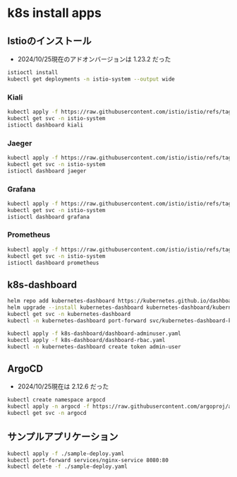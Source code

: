 # k8s install apps
## Istioのインストール
- 2024/10/25現在のアドオンバージョンは 1.23.2 だった
```bash
istioctl install
kubectl get deployments -n istio-system --output wide
```

### Kiali
```bash
kubectl apply -f https://raw.githubusercontent.com/istio/istio/refs/tags/1.23.2/samples/addons/kiali.yaml
kubectl get svc -n istio-system
istioctl dashboard kiali
```

### Jaeger
```bash
kubectl apply -f https://raw.githubusercontent.com/istio/istio/refs/tags/1.23.2/samples/addons/jaeger.yaml
kubectl get svc -n istio-system
istioctl dashboard jaeger
```

### Grafana
```bash
kubectl apply -f https://raw.githubusercontent.com/istio/istio/refs/tags/1.23.2/samples/addons/grafana.yaml
kubectl get svc -n istio-system
istioctl dashboard grafana
```

### Prometheus
```bash
kubectl apply -f https://raw.githubusercontent.com/istio/istio/refs/tags/1.23.2/samples/addons/prometheus.yaml
kubectl get svc -n istio-system
istioctl dashboard prometheus
```

## k8s-dashboard
```bash
helm repo add kubernetes-dashboard https://kubernetes.github.io/dashboard/
helm upgrade --install kubernetes-dashboard kubernetes-dashboard/kubernetes-dashboard --create-namespace --namespace kubernetes-dashboard
kubectl get svc -n kubernetes-dashboard
kubectl -n kubernetes-dashboard port-forward svc/kubernetes-dashboard-kong-proxy 8443:443

kubectl apply -f k8s-dashboard/dashboard-adminuser.yaml
kubectl apply -f k8s-dashboard/dashboard-rbac.yaml
kubectl -n kubernetes-dashboard create token admin-user
```

## ArgoCD
- 2024/10/25現在は 2.12.6 だった
```bash
kubectl create namespace argocd
kubectl apply -n argocd -f https://raw.githubusercontent.com/argoproj/argo-cd/refs/tags/v2.12.6/manifests/ha/install.yaml
kubectl get svc -n argocd
```

## サンプルアプリケーション
```bash
kubectl apply -f ./sample-deploy.yaml
kubectl port-forward services/nginx-service 8080:80
kubectl delete -f ./sample-deploy.yaml
```
